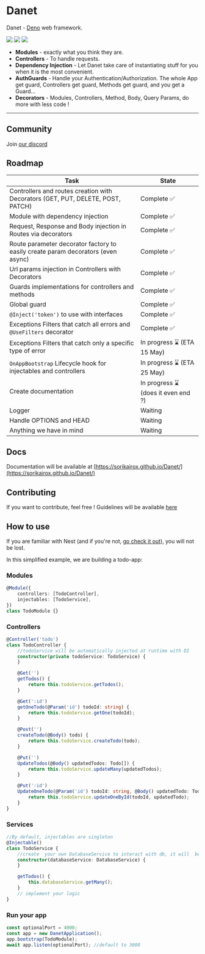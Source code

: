 # Danet

Danet - [Deno](https://github.com/denoland) web framework.

[![](https://github.com/Sorikairox/Danet/actions/workflows/run-tests.yml/badge.svg)](https://github.com/Sorikairox/Danet/actions/workflows/run-tests.yml)
[![](https://img.shields.io/badge/commitizen-friendly-brightgreen.svg)](http://commitizen.github.io/cz-cli/)
[![](https://codecov.io/gh/Sorikairox/Danet/branch/main/graph/badge.svg?token=R6WXVC669Z)](https://codecov.io/gh/Sorikairox/Danet)

- **Modules** - exactly what you think they are.
- **Controllers** - To handle requests.
- **Dependency Injection** - Let Danet take care of instantiating stuff for you
  when it is the most convenient.
- **AuthGuards** - Handle your Authentication/Authorization. The whole App get
  guard, Controllers get guard, Methods get guard, and you get a Guard...
- **Decorators** - Modules, Controllers, Method, Body, Query Params, do more
  with less code !

---

## Community

Join [our discord](https://discord.gg/tC5qtUJaKP)

## Roadmap

| Task                                                                             | State                              |
| -------------------------------------------------------------------------------- | ---------------------------------- |
| Controllers and routes creation with Decorators (GET, PUT, DELETE, POST, PATCH)  | Complete ✅                         |
| Module with dependency injection                                                 | Complete ✅                         |
| Request, Response and Body injection in Routes via decorators                    | Complete ✅                         |
| Route parameter decorator factory to easily create param decorators (even async) | Complete ✅                         |
| Url params injection in Controllers with Decorators                              | Complete ✅                         |
| Guards implementations for controllers and methods                               | Complete ✅                         |
| Global guard                                                                     | Complete ✅                         |
| `@Inject('token')` to use with interfaces                                        | Complete ✅                         |
| Exceptions Filters that catch all errors and `@UseFilters` decorator             | Complete ✅                         |
| Exceptions Filters that catch only a specific type of error                      | In progress ⌛ (ETA 15 May)         |
| `OnAppBootstrap` Lifecycle hook for injectables and controllers                  | In progress ⌛ (ETA 25 May)         |
| Create documentation                                                             | In progress ⌛ (does it even end ?) |
| Logger                                                                           | Waiting                            |
| Handle OPTIONS and HEAD                                                          | Waiting                            |
| Anything we have in mind                                                         | Waiting                            |

## Docs

Documentation will be available at
[https://sorikairox.github.io/Danet/](https://sorikairox.github.io/Danet/)

## Contributing

If you want to contribute, feel free ! Guidelines will be available
[here](https://github.com/Sorikairox/Danet/blob/main/CONTRIBUTING.md)

## How to use

If you are familiar with Nest (and if you're not,
[go check it out](https://nestjs.com/)), you will not be lost.

In this simplified example, we are building a todo-app:

### Modules

```ts
@Module({
	controllers: [TodoController],
	injectables: [TodoService],
})
class TodoModule {}
```

### Controllers

```ts
@Controller('todo')
class TodoController {
	//todoService will be automatically injected at runtime with DI
	constructor(private todoService: TodoService) {
	}

	@Get('')
	getTodos() {
		return this.todoService.getTodos();
	}

	@Get(':id')
	getOneTodo(@Param('id') todoId: string) {
		return this.todoService.getOne(todoId);
	}

	@Post('')
	createTodo(@Body() todo) {
		return this.todoService.createTodo(todo);
	}

	@Put('')
	UpdateTodos(@Body() updatedTodos: Todo[]) {
		return this.todoService.updateMany(updatedTodos);
	}

	@Put(':id')
	UpdateOneTodo(@Param('id') todoId: string, @Body() updatedTodo: Todo) {
		return this.todoService.updateOneById(todoId, updatedTodo);
	}
}
```

### Services

```ts
//By default, injectables are singleton
@Injectable()
class TodoService {
	//create  your own DatabaseService to interact with db, it will  be injected
	constructor(databaseService: DatabaseService) {
	}

	getTodos() {
		this.databaseService.getMany();
	}
	// implement your logic
}
```

### Run your app

```ts
const optionalPort = 4000;
const app = new DanetApplication();
app.bootstrap(TodoModule);
await app.listen(optionalPort); //default to 3000
```
